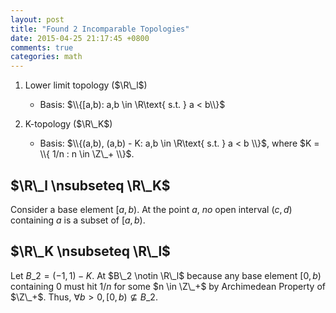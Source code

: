 ```yaml
---
layout: post
title: "Found 2 Incomparable Topologies"
date: 2015-04-25 21:17:45 +0800
comments: true
categories: math
---
```


1. Lower limit topology ($\R\_l$)

    - Basis: $\\{[a,b): a,b \in \R\text{ s.t. } a < b\\}$

2. K-topology ($\R\_K$)

    - Basis: $\\{(a,b), (a,b) - K: a,b \in \R\text{ s.t. } a < b \\}$,
	where $K = \\{ 1/n : n \in \Z\_+ \\}$.

$\R\_l \nsubseteq \R\_K$
---

Consider a base element $[a,b)$.  At the point $a$, *no* open interval
$(c,d)$ containing $a$ is a subset of $[a,b)$.

$\R\_K \nsubseteq \R\_l$
---

Let $B\_2 = (-1, 1) - K$.  At $B\_2 \notin \R\_l$ because any base
element $[0,b)$ containing 0 must hit $1/n$ for some $n \in \Z\_+$ by
Archimedean Property of $\Z\_+$.  Thus, $\forall b > 0, [0,b)
\nsubseteq B\_2$.
